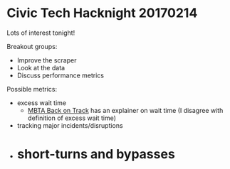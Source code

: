# Civic Tech Hacknight 20170214
Lots of interest tonight!

Breakout groups:
 - Improve the scraper
 - Look at the data
 - Discuss performance metrics

Possible metrics:
 - excess wait time
   * [MBTA Back on Track](http://www.mbtabackontrack.com/performance/index.html#/explanations) has an explainer on wait time (I disagree with definition of excess wait time) 
 - tracking major incidents/disruptions
 - # short-turns and bypasses
 
